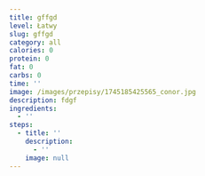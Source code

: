 ```yaml
---
title: gffgd
level: Łatwy
slug: gffgd
category: all
calories: 0
protein: 0
fat: 0
carbs: 0
time: ''
image: /images/przepisy/1745185425565_conor.jpg
description: fdgf
ingredients:
  - ''
steps:
  - title: ''
    description:
      - ''
    image: null
---
```


